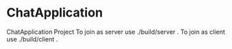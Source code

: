 # ChatApplication
ChatApplication Project
To join as server use ./build/server .
To join as client use ./build/client .
